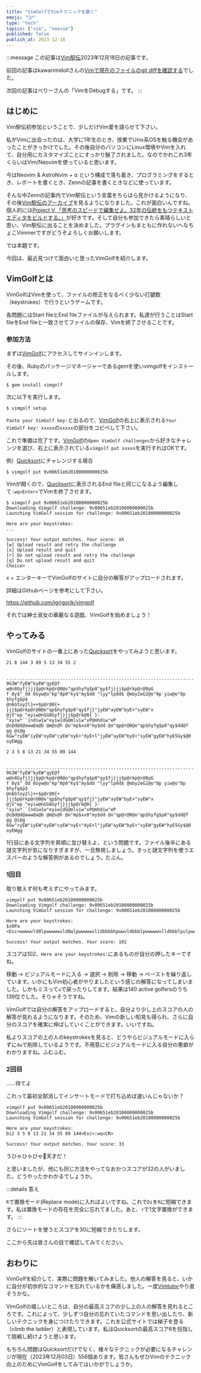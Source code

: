 ```yaml
---
title: "VimGolfでVimテクニックを磨く"
emoji: "🏌️‍♂️"
type: "tech"
topics: ["vim", "neovim"]
published: false
publish_at: 2023-12-18
---
```


:::message
この記事は[Vim駅伝](https://vim-jp.org/ekiden/)2023年12月18日の記事です。

前回の記事はkawarimidollさんの[Vimで現在のファイルのgit diffを確認する](https://zenn.dev/vim_jp/articles/b15bbd5b682cd8)でした。

次回の記事はぺりーさんの「VimをDebugする」です。
:::

## はじめに

Vim駅伝初参加ということで、少しだけVim愛を語らせて下さい。

私がVimに出会ったのは、大学に1年生のとき、授業でUnix系OSを触る機会があったことがきっかけでした。その後自分のパソコンにLinux環境やVimを入れて、自分用にカスタマイズことにすっかり魅了されました。なのでかれこれ3年くらいはVim/Neovimを使っていると思います。

今はNeovim & AstroNvim + α という構成で落ち着き、プログラミングをするとき、レポートを書くとき、Zennの記事を書くときなどに使っています。

そんな中Zennの記事内でVim駅伝という言葉をちらほら見かけるようになり、その後[Vim駅伝のアーカイブ](https://vim-jp.org/ekiden/archives/)を見るようになりました。これが面白いんですね。個人的には[Project V 「思考のスピードで編集せよ。32年の伝統をもつテキストエディタをビルドする。」](https://gist.github.com/tani/04c52c12ab4254528c1ba7ad509946ad)が好きです。そして自分も参加できたら素晴らしいと思い、Vim駅伝に出ることを決めました。プラグインもまともに作れないへなちょこVimmerですがどうぞよろしくお願いします。

では本題です。

今回は、最近見つけて面白いと思ったVimGolfを紹介します。

## VimGolfとは

VimGolfはVimを使って、ファイルの修正をなるべく少ない打鍵数（keystrokes）で行うというゲームです。

各問題にはStart fileとEnd fileファイルが与えられます。私達が行うことはStart fileをEnd fileと一致させてファイルの保存、Vimを終了させることです。

### 参加方法

まずは[VimGolf](https://www.vimgolf.com/)にアクセスしてサインインします。

その後、Rubyのパッケージマネージャーであるgemを使いvimgolfをインストールします。

```
$ gem install vimgolf
```

次に以下を実行します。

```
$ vimgolf setup
```

`Paste your VimGolf key:`と出るので、[VimGolf](https://www.vimgolf.com/)の右上に表示される`Your VimGolf key: xxxxx`の`xxxxx`の部分をコピペして下さい。

これで準備は完了です。[VimGolf](https://www.vimgolf.com/)の`Open VimGolf challenges`から好きなチャレンジを選び、右上に表示されている`vimgolf put xxxxx`を実行すればOKです。

例）[Quicksort](https://www.vimgolf.com/challenges/9v00651eb20100000000025b)にチャレンジする場合

```
$ vimgolf put 9v00651eb20100000000025b
```

Vimが開くので、[Quicksort](https://www.vimgolf.com/challenges/9v00651eb20100000000025b)に表示されるEnd fileと同じになるよう編集して`:wq<Enter>`でVimを終了させます。

```
$ vimgolf put 9v00651eb20100000000025b
Downloading Vimgolf challenge: 9v00651eb20100000000025b
Launching VimGolf session for challenge: 9v00651eb20100000000025b

Here are your keystrokes:
...

Success! Your output matches. Your score: XX
[w] Upload result and retry the challenge
[x] Upload result and quit
[r] Do not upload result and retry the challenge
[q] Do not upload result and quit
Choice>
```

x + エンターキーでVimGolfのサイトに自分の解答がアップロードされます。

詳細はGithubページを参考にして下さい。

https://github.com/igrigorik/vimgolf

それでは紳士淑女の華麗なる遊戯、VimGolfを始めましょう！

## やってみる

VimGolfのサイトの一番上にあった[Quicksort](https://www.vimgolf.com/challenges/9v00651eb20100000000025b)をやってみようと思います。

```:Start file
21 8 144 3 89 5 13 34 55 2


............................................................................
9G3W"fyEW"kyEW"qyE@f w@n8Gyfj}jj$p@rkp@r@0@o"qp$hyfg$p0"qy$fj}jj$p@rkp@r@0pG
f 0y$"_dd 6Gyw@o"kp"0p0"ky$"my$dd "lyy"lp0d$ @mby2eG2@o"0p yiw@o"0p $hyfg$p$
@n6Gtoy2l}++$p@r@0{+ }jj$p@rkp@r@0@o"qp$hyfg$p0"qy$fj}"jyEW"ayEW"byE+"syEW"x
@jV"ep "eyiw@nGG8Gyfj}jj$p@rk@0{ }-"xyiw*``{ndiw{w"eyiw{dG@mlviw"xP@mhdiw"eP
@c@d@d@aww@a@b @m@s@h @o"mp$xx0"my$dd @o"qp@r@0@o"qp$hyfg$p0"qy$dd@f gg @i@g
6Gw"ryEW"iyEW"oyEW"cyEW"nyE+"dyE+l"jyEW"ayEW"byE+"syEW"gyEW"hyE5Gy$@0 oyEWgg
```

```:End file
2 3 5 8 13 21 34 55 89 144


............................................................................
9G3W"fyEW"kyEW"qyE@f w@n8Gyfj}jj$p@rkp@r@0@o"qp$hyfg$p0"qy$fj}jj$p@rkp@r@0pG
f 0y$"_dd 6Gyw@o"kp"0p0"ky$"my$dd "lyy"lp0d$ @mby2eG2@o"0p yiw@o"0p $hyfg$p$
@n6Gtoy2l}++$p@r@0{+ }jj$p@rkp@r@0@o"qp$hyfg$p0"qy$fj}"jyEW"ayEW"byE+"syEW"x
@jV"ep "eyiw@nGG8Gyfj}jj$p@rk@0{ }-"xyiw*``{ndiw{w"eyiw{dG@mlviw"xP@mhdiw"eP
@c@d@d@aww@a@b @m@s@h @o"mp$xx0"my$dd @o"qp@r@0@o"qp$hyfg$p0"qy$dd@f gg @i@g
6Gw"ryEW"iyEW"oyEW"cyEW"nyE+"dyE+l"jyEW"ayEW"byE+"syEW"gyEW"hyE5Gy$@0 oyEWgg
```

1行目にある文字列を昇順に並び替えよ、という問題です。ファイル後半にある謎文字列が気になりすぎますが、一旦無視しましょう。きっと謎文字列を使うエスパーのような解答例があるのでしょう。たぶん。

### 1回目

取り敢えず何も考えずにやってみます。

```
vimgolf put 9v00651eb20100000000025b
Downloading Vimgolf challenge: 9v00651eb20100000000025b
Launching VimGolf session for challenge: 9v00651eb20100000000025b

Here are your keystrokes:
$x0Pa <Esc>wwwwvld0lpwwwwwvld0wlpwwwwwvlldbbbbhpwwvldbbblpwwwwwvlldbbblpulpwwwvlldbbhpwwvlldbbllpllllx:wq<CR>

Success! Your output matches. Your score: 102
```

スコアは102、`Here are your keystrokes:`にあるものが自分の押したキーですね。

移動 -> ビジュアルモードに入る -> 選択 -> 削除 -> 移動 -> ペーストを繰り返しています。いかにもVim初心者がやりましたという感じの解答になってしまいました。しかもミスって`u`で戻ったりしてます。結果は140 active golfersのうち139位でした。そりゃそうですね。

VimGolfでは自分の解答をアップロードすると、自分より少し上のスコアの人の解答が見れるようになります。そのため、Vimの新しい知見も得られ、さらに自分のスコアを確実に伸ばしていくことができます。いいですね。

私よりスコアの上の人のkeystrokesを見ると、どうやらビジュアルモードに入らずに`dw`で削除しているようです。不用意にビジュアルモードに入る自分の悪癖がわかりますね。ふむふむ。

### 2回目

……待てよ

これって最初全部消してインサートモードで打ち込めば速いんじゃないか？

```
vimgolf put 9v00651eb20100000000025b
Downloading Vimgolf challenge: 9v00651eb20100000000025b
Launching VimGolf session for challenge: 9v00651eb20100000000025b

Here are your keystrokes:
Di2 3 5 8 13 21 34 55 89 144<Esc>:wq<CR>

Success! Your output matches. Your score: 33
```

うひゃひゃひゃ🤪天才だ！

と思いましたが、他にも同じ方法をやってなおかつスコアが32の人がいました。どうやったかわかるでしょうか。

:::details 答え

`R`で置換モード(Replace mode)に入ればよいですね。これで`Di`を`R`に短縮できます。私は置換モードの存在を完全に忘れてました。あと、`r`で1文字置換ができます。
:::

さらにソートを使うとスコアを30に短縮できたりします。

ここから先は皆さんの目で確認してみてください。

## おわりに

VimGolfを紹介して、実際に問題を解いてみました。他人の解答を見ると、いかに自分が初歩的なコマンドを忘れているかを痛感しました。一度[Vimtutor](https://vim-jp.org/vimdoc-ja/usr_01.html#01.3)やり直そうかな。

VimGolfの嬉しいところは、自分の最高スコアの少し上の人の解答を見れるところです。これによって、少しずつ自分の忘れていたコマンドを思い出したり、新しいテクニックを身につけたりできます。これを公式サイトでは梯子を登る（climb the ladder）と表現しています。私はQuicksortの最高スコア6を目指して挑戦し続けようと思います。

もちろん問題はQuicksortだけでなく、様々なテクニックが必要になるチャレンジが現在（2023年12月03日）556個あります。皆さんもぜひVimのテクニック向上のためにVimGolfをしてみてはいかがでしょうか。
